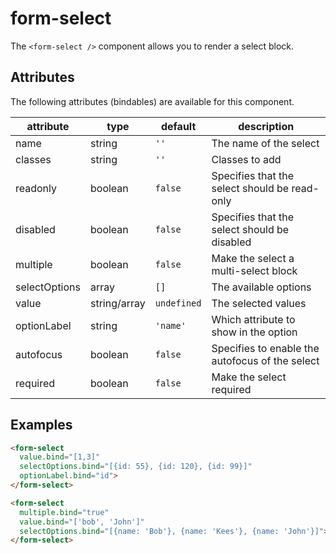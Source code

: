 # form-select
The `<form-select />` component allows you to render a select block.

## Attributes

The following attributes (bindables) are available for this component.

| attribute | type | default | description |
|---|---|---|---|
| name | string | `''` | The name of the select |
| classes | string | `''` | Classes to add |
| readonly | boolean | `false` | Specifies that the select should be read-only |
| disabled | boolean | `false` | Specifies that the select should be disabled |
| multiple | boolean | `false` | Make the select a multi-select block |
| selectOptions | array | `[]` | The available options |
| value | string/array | `undefined` | The selected values |
| optionLabel | string | `'name'` | Which attribute to show in the option |
| autofocus | boolean | `false` | Specifies to enable the autofocus of the select |
| required | boolean | `false` | Make the select required |

## Examples
```html
<form-select
  value.bind="[1,3]"
  selectOptions.bind="[{id: 55}, {id: 120}, {id: 99}]"
  optionLabel.bind="id">
</form-select>
```

```html
<form-select
  multiple.bind="true"
  value.bind="['bob', 'John']"
  selectOptions.bind="[{name: 'Bob'}, {name: 'Kees'}, {name: 'John'}]">
</form-select>
```
